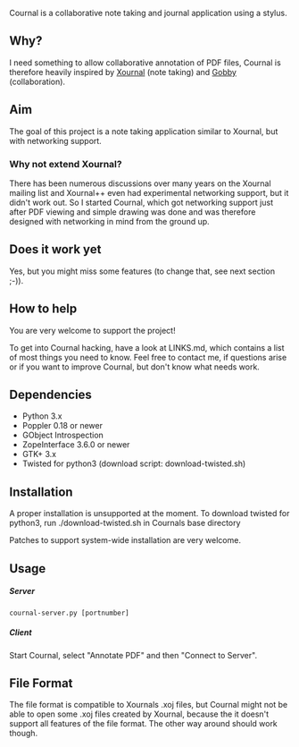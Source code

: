 Cournal is a collaborative note taking and journal application using a stylus.

## Why? ##

I need something to allow collaborative annotation of PDF files, Cournal is
therefore heavily inspired by [Xournal](http://xournal.sf.net/) (note taking)
and [Gobby](http://gobby.0x539.de/) (collaboration).

## Aim ##

The goal of this project is a note taking application similar
to Xournal, but with networking support.

### Why not extend Xournal? ###

There has been numerous discussions over many years on the Xournal mailing list
and Xournal++ even had experimental networking support, but it didn't work out.
So I started Cournal, which got networking support just after PDF viewing and
simple drawing was done and was therefore designed with
networking in mind from the ground up.

## Does it work yet ##

Yes, but you might miss some features (to change that, see next section ;-)). 

## How to help ##

You are very welcome to support the project!

To get into Cournal hacking, have a look at LINKS.md, which contains a list of
most things you need to know.
Feel free to contact me, if questions arise or if you want to improve Cournal,
but don't know what needs work.

## Dependencies ##

 * Python 3.x
 * Poppler 0.18 or newer
 * GObject Introspection
 * ZopeInterface 3.6.0 or newer
 * GTK+ 3.x
 * Twisted for python3 (download script: download-twisted.sh)

## Installation ##

A proper installation is unsupported at the moment. To download twisted for
python3, run
    ./download-twisted.sh
in Cournals base directory

Patches to support system-wide installation are very welcome.

## Usage ##

##### Server ######

    cournal-server.py [portnumber]

##### Client ######
    
Start Cournal, select "Annotate PDF" and then "Connect to Server".

## File Format ##

The file format is compatible to Xournals .xoj files, but Cournal might not be
able to open some .xoj files created by Xournal, because the it doesn't support
all features of the file format. The other way around should work though.
